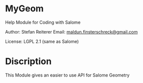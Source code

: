 MyGeom
======

Help Module for Coding with Salome 

Author: Stefan Reiterer
Email: maldun.finsterschreck@gmail.com

License: LGPL 2.1 (same as Salome)

Discription
============

This Module gives an easier to use API 
for Salome Geometry

